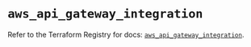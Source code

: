 # `aws_api_gateway_integration`

Refer to the Terraform Registry for docs: [`aws_api_gateway_integration`](https://registry.terraform.io/providers/hashicorp/aws/5.97.0/docs/resources/api_gateway_integration).
